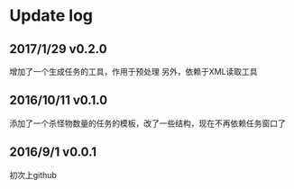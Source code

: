 Update log
=====================
2017/1/29 v0.2.0
-------------------
增加了一个生成任务的工具，作用于预处理
另外，依赖于XML读取工具

2016/10/11 v0.1.0
-------------------
添加了一个杀怪物数量的任务的模板，改了一些结构，现在不再依赖任务窗口了

2016/9/1 v0.0.1
-------------------
初次上github